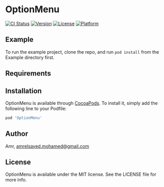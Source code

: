 # OptionMenu

[![CI Status](https://img.shields.io/travis/Amr/OptionMenu.svg?style=flat)](https://travis-ci.org/Amr/OptionMenu)
[![Version](https://img.shields.io/cocoapods/v/OptionMenu.svg?style=flat)](https://cocoapods.org/pods/OptionMenu)
[![License](https://img.shields.io/cocoapods/l/OptionMenu.svg?style=flat)](https://cocoapods.org/pods/OptionMenu)
[![Platform](https://img.shields.io/cocoapods/p/OptionMenu.svg?style=flat)](https://cocoapods.org/pods/OptionMenu)

## Example

To run the example project, clone the repo, and run `pod install` from the Example directory first.

## Requirements

## Installation

OptionMenu is available through [CocoaPods](https://cocoapods.org). To install
it, simply add the following line to your Podfile:

```ruby
pod 'OptionMenu'
```

## Author

Amr, amrelsayed.mohamed@gmail.com

## License

OptionMenu is available under the MIT license. See the LICENSE file for more info.
